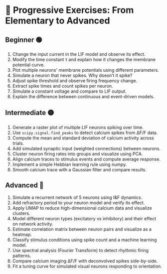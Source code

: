 # 🧪 Progressive Exercises: From Elementary to Advanced

## Beginner 🟢

1. Change the input current in the LIF model and observe its effect.
2. Modify the time constant τ and explain how it changes the membrane potential curve.
3. Plot multiple neurons' membrane potentials using different parameters.
4. Simulate a neuron that never spikes. Why doesn’t it spike?
5. Adjust spike threshold and observe firing frequency change.
6. Extract spike times and count spikes per neuron.
7. Simulate a constant voltage and compare to LIF output.
8. Explain the difference between continuous and event-driven models.

## Intermediate 🟡

1. Generate a raster plot of multiple LIF neurons spiking over time.
2. Use `scipy.signal.find_peaks` to detect calcium spikes from ΔF/F data.
3. Compute the mean and standard deviation of calcium activity across trials.
4. Add simulated synaptic input (weighted connections) between neurons.
5. Cluster neuron firing rates into groups and visualize using PCA.
6. Align calcium traces to stimulus events and compute average response.
7. Implement a simple Hebbian learning rule using numpy.
8. Smooth calcium trace with a Gaussian filter and compare results.

## Advanced 🔴

1. Simulate a recurrent network of 5 neurons using I&F dynamics.
2. Add refractory period to your neuron model and verify its effect.
3. Apply UMAP to reduce high-dimensional calcium data and visualize clusters.
4. Model different neuron types (excitatory vs inhibitory) and their effect on network activity.
5. Estimate correlation matrix between neuron pairs and visualize as a heatmap.
6. Classify stimulus conditions using spike count and a machine learning model.
7. Use spectral analysis (Fourier Transform) to detect rhythmic firing patterns.
8. Compare calcium imaging ΔF/F with deconvolved spikes side-by-side.
9. Fit a tuning curve for simulated visual neurons responding to orientation.
